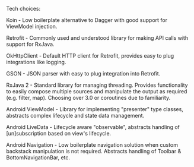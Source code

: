 Tech choices:

Koin - Low boilerplate alternative to Dagger with good support for ViewModel injection.

Retrofit - Commonly used and understood library for making API calls with support for RxJava.

OkHttpClient - Default HTTP client for Retrofit, provides easy to plug integrations like logging.

GSON - JSON parser with easy to plug integration into Retrofit.

RxJava 2 - Standard library for managing threading. Provides functionality to easily compose multiple sources and
           manipulate the output as required (e.g. filter, map). Choosing over 3.0 or coroutines due to familiarity.

Android ViewModel - Library for implementing "presenter" type classes, abstracts complex lifecycle and
                    state data management.

Android LiveData - Lifecycle aware "observable", abstracts handling of [un]subscription based on view's lifecycle.

Android Navigation - Low boilerplate navigation solution when custom backstack manipulation is not required.
                     Abstracts handling of Toolbar & BottomNavigationBar, etc.